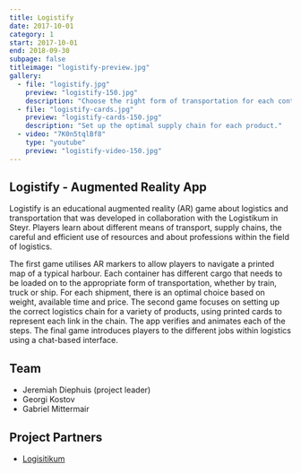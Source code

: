 ```yaml
---
title: Logistify
date: 2017-10-01
category: 1
start: 2017-10-01
end: 2018-09-30
subpage: false
titleimage: "logistify-preview.jpg"
gallery:
  - file: "logistify.jpg"
    preview: "logistify-150.jpg"
    description: "Choose the right form of transportation for each container."
  - file: "logistify-cards.jpg"
    preview: "logistify-cards-150.jpg"
    description: "Set up the optimal supply chain for each product."
  - video: "7K0n5tqlBf8"
    type: "youtube"
    preview: "logistify-video-150.jpg"
---
```


## Logistify - Augmented Reality App

Logistify is an educational augmented reality (AR) game about logistics and transportation that was developed in collaboration with the Logistikum in Steyr. Players learn about different means of transport, supply chains, the careful and efficient use of resources and about professions within the field of logistics. 

The first game utilises AR markers to allow players to navigate a printed map of a typical harbour. Each container has different cargo that needs to be loaded on to the appropriate form of transportation, whether by train, truck or ship. For each shipment, there is an optimal choice based on  weight, available time and price. The second game focuses on setting up the correct logistics chain for a variety of products, using printed cards to represent each link in the chain. The app verifies and animates each of the steps. The final game introduces players to the different jobs within logistics using a chat-based interface.

## Team

* Jeremiah Diephuis (project leader)
* Georgi Kostov
* Gabriel Mittermair

## Project Partners

* [Logisitikum](https://www.logistikum.at/)
